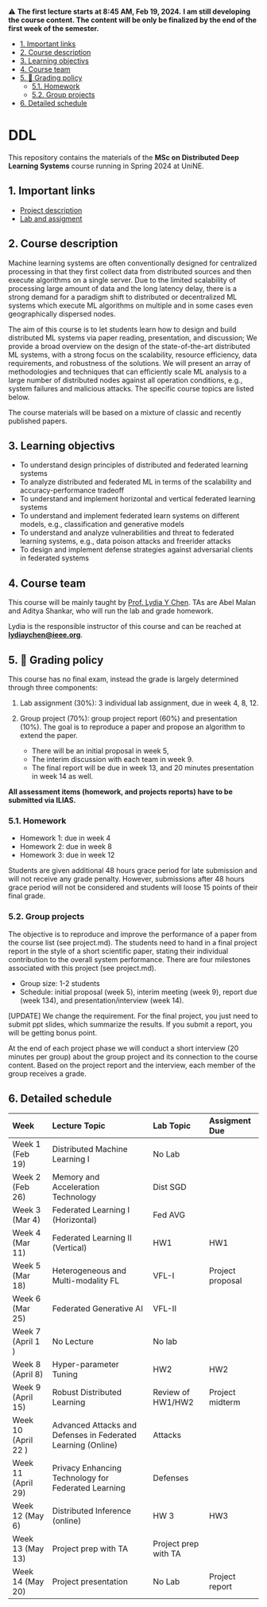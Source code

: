 
:warning: 
**The first lecture starts at 8:45 AM, Feb 19, 2024.**
**I am still developing the course content. The content will be only be finalized by the end of the first week of the semester.**

<!-- vscode-markdown-toc -->
- [1. Important links](#1-important-links)
- [2. Course description](#2-course-description)
- [3. Learning objectivs](#3-learning-objectivs)
- [4. Course team](#4-course-team)
- [5. :dart: Grading policy](#5-dart-grading-policy)
	- [5.1. Homework](#51-homework)
	- [5.2. Group projects](#52-group-projects)
- [6. Detailed schedule](#6-detailed-schedule)

<!-- vscode-markdown-toc-config
	numbering=true
	autoSave=true
	/vscode-markdown-toc-config -->
<!-- /vscode-markdown-toc --><!-- vscode-markdown-toc -->


# DDL <!-- omit in toc -->

This repository contains the materials of the **MSc on Distributed Deep Learning Systems** course running in Spring 2024 at UniNE.


##  1. Important links

- [Project description](project.md)
- [Lab and assigment](homework.md)


##  2. Course description


Machine learning systems are often conventionally designed for centralized processing in that they first collect data from distributed sources and then execute algorithms on a single server. Due to the limited scalability of processing large amount of data and the long latency delay, there is a strong demand for a paradigm shift to distributed or decentralized ML systems which execute ML algorithms on multiple and in some cases even geographically dispersed nodes.

The aim of this  course is to let students learn how to design and build distributed ML systems via paper reading, presentation, and discussion; We provide a broad overview on the design of the state-of-the-art distributed ML systems, with a strong focus on the scalability, resource efficiency, data requirements, and robustness of the solutions. We will present an array of methodologies and techniques that can efficiently scale ML analysis to a large number of distributed nodes against all operation conditions, e.g., system failures and malicious attacks. The specific course topics are listed below.

The course materials will be based on a mixture of classic and recently published papers. 


##  3. <a name='Objective'></a>Learning objectivs
- To understand design principles of distributed and federated learning systems
- To analyze distributed and federated ML in terms of the scalability and accuracy-performance tradeoff 
- To understand and implement horizontal and vertical federated learning systems
- To understand and implement federated learn systems on different  models, e.g., classification and generative models
- To understand and analyze vulnerabilities and threat to federated learning systems, e.g., data poison attacks and freerider attacks
- To design and implement defense strategies against adversarial clients in federated systems


##  4. Course team

This course will be mainly taught by [Prof. Lydia Y Chen](https://lydiaychen.github.io/).
TAs are Abel Malan and Aditya Shankar, who will run the lab and grade homework.

Lydia is the responsible instructor of this course and can be reached at **lydiaychen@ieee.org**.


##  5. :dart: Grading policy

This course has no final exam, instead the grade is largely determined through three components: 

1. Lab assignment (30%): 3 individual lab assignment, due in week 4, 8, 12. 

2. Group project (70%): group project report (60%) and presentation (10%). The goal is to reproduce a paper and propose an algorithm to extend the paper. 
   - There will be an initial proposal in week 5, 
   - The interim discussion with each team in week 9. 
   - The final report will be due in week 13, and 20 minutes presentation in week 14 as well.
   


**All assessment items (homework, and projects reports) have to be submitted via ILIAS.**


###  5.1. Homework
- Homework 1: due in week 4 
- Homework 2: due in week 8
- Homework 3: due in week 12

Students are given additional 48 hours grace period for late submission and will not receive any grade penalty. However, submissions after 48 hours grace period will not be considered and students will loose 15 points of their final grade. 


###  5.2. Group projects
<!-- 7 predefined project topics: evaluating the systems of 
-->
The objective is to reproduce and improve the performance of a paper from the course list (see project.md). The students need to hand in a final project report in the style of a short scientific paper, stating their individual contribution to the overall system performance. There are four milestones associated with this project (see project.md).

- Group size: 1-2 students
- Schedule: initial proposal (week 5), interim meeting (week 9), report due (week 134), and presentation/interview (week 14). 

[UPDATE] We change the requirement. For the final project, you just need to submit ppt slides, which summarize the results. If you submit a report, you will be getting bonus point.

At the end of each project phase we will conduct a short interview (20 minutes per group) about the group project and its connection to the course content. Based on the project report and the interview, each member of the group receives a grade. 





##  6. Detailed schedule


**Week**|**Lecture Topic**|**Lab Topic**| **Assigment Due**
:-----|:-----|:-----|:-----
Week 1 (Feb 19) | Distributed Machine Learning I |No Lab |
Week 2 (Feb 26)| Memory and Acceleration Technology | Dist SGD|
Week 3 (Mar 4) | Federated Learning I (Horizontal)| Fed AVG
Week 4  (Mar 11) | Federated Learning II (Vertical) | HW1 | HW1
Week 5 (Mar 18) | Heterogeneous and Multi-modality FL| VFL-I| Project proposal
Week 6 (Mar 25) | Federated Generative AI  | VFL-II
Week 7 (April 1 )| No Lecture | No lab| 
Week 8 (April 8)|  Hyper-parameter Tuning  | HW2 | HW2
Week 9 (April 15) |   Robust Distributed Learning | Review of HW1/HW2| Project midterm
Week 10 (April 22 )| Advanced Attacks and Defenses in Federated Learning (Online)  | Attacks
Week 11 (April 29)| Privacy Enhancing Technology for Federated Learning | Defenses
Week 12 (May 6)|  Distributed Inference (online) | HW 3 | HW3
Week 13 (May 13)| Project prep with TA| Project prep with TA
Week 14 (May 20) | Project presentation| No Lab | Project report


